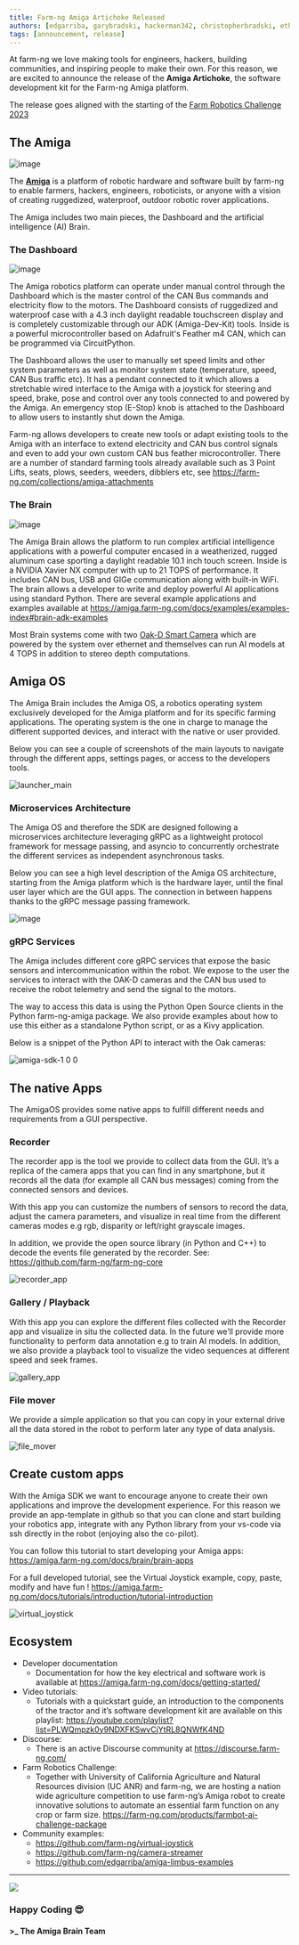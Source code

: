 ```yaml
---
title: Farm-ng Amiga Artichoke Released
authors: [edgarriba, garybradski, hackerman342, christopherbradski, ethanrublee]
tags: [announcement, release]
---
```



At farm-ng we love making tools for engineers, hackers, building communities, and inspiring people to make their own. For this reason, we are excited to announce the release of the **Amiga Artichoke**, the software development kit for the Farm-ng Amiga platform.

The release goes aligned with the starting of the [Farm Robotics Challenge 2023](https://farmbot.ai/)

## The Amiga

![image](https://user-images.githubusercontent.com/53625197/187559379-b7b8fcf3-5fe7-4e14-aa47-fa0022f3801b.JPG)

The [**Amiga**](https://farm-ng.com/products/la-maquina-amiga) is a platform of robotic hardware and software built by farm-ng to enable farmers, hackers, engineers, roboticists, or anyone with a vision of creating ruggedized, waterproof, outdoor robotic rover applications.

The Amiga includes two main pieces, the Dashboard and the artificial intelligence (AI) Brain.

### The Dashboard

![image](https://user-images.githubusercontent.com/11846963/186734463-aa149b3a-7510-4d5a-99ea-f9a8a96775d2.jpg)

The Amiga robotics platform can operate under manual control through the Dashboard which is the master control of the CAN Bus commands and electricity flow to the motors. The Dashboard consists of ruggedized and waterproof case with a 4.3 inch daylight readable touchscreen display and is completely customizable through our ADK (Amiga-Dev-Kit) tools. Inside is a powerful microcontroller based on Adafruit's Feather m4 CAN, which can be programmed via CircuitPython.

The Dashboard allows the user to manually set speed limits and other system parameters as well as monitor system state (temperature, speed, CAN Bus traffic etc). It has a pendant connected to it which allows a stretchable wired interface to the Amiga with a joystick for steering and speed, brake, pose and control over any tools connected to and powered by the Amiga. An emergency stop (E-Stop) knob is attached to the Dashboard to allow users to instantly shut down the Amiga.

Farm-ng allows developers to create new tools or adapt existing tools to the Amiga with an interface to extend electricity and CAN bus control signals and even to add your own custom CAN bus feather microcontroller. There are a number of standard farming tools already available such as 3 Point Lifts, seats, plows, seeders, weeders, dibblers etc, see https://farm-ng.com/collections/amiga-attachments

### The Brain

![image](https://cdn.shopify.com/s/files/1/0634/0241/0211/products/Brain-front.png?v=1674003215)

The Amiga Brain allows the platform to run complex artificial intelligence applications with a powerful computer encased in a weatherized, rugged aluminum case sporting a daylight readable 10.1 inch touch screen. Inside is a NVIDIA Xavier NX computer with up to 21 TOPS of performance. It includes CAN bus, USB and GIGe communication along with built-in WiFi. The brain allows a developer to write and deploy powerful AI applications using standard Python. There are several example applications and examples available at https://amiga.farm-ng.com/docs/examples/examples-index#brain-adk-examples

Most Brain systems come with two [Oak-D Smart Camera](https://farm-ng.com/products/amiga-smart-camera-kit) which are powered by the system over ethernet and themselves can run AI models at 4 TOPS in addition to stereo depth computations.

## Amiga OS

The Amiga Brain includes the Amiga OS, a robotics operating system exclusively developed for the Amiga platform and for its specific farming applications. The operating system is the one in charge to manage the different supported devices, and interact with the native or user provided.

Below you can see a couple of screenshots of the main layouts to navigate through the different apps, settings pages, or access to the developers tools.

![launcher_main](https://user-images.githubusercontent.com/5157099/219821743-fc500b20-591b-4f93-8d26-fa5a536fd0c3.png)

### Microservices Architecture

The Amiga OS and therefore the SDK are designed following a microservices architecture   leveraging gRPC as a lightweight protocol framework for message passing, and asyncio to concurrently orchestrate the different services as independent asynchronous tasks.

Below you can see a high level description of the Amiga OS architecture, starting from the Amiga platform which is the hardware layer, until the final user layer which are the GUI apps. The connection in between happens thanks to the gRPC message passing framework.

![image](https://user-images.githubusercontent.com/5157099/219821793-fa1eec88-35c6-43fd-bcc2-dafe2a961366.png)

### gRPC Services

The Amiga includes different core gRPC services that expose the basic sensors and intercommunication within the robot. We expose to the user the services to interact with the OAK-D cameras and the CAN bus used to receive the robot telemetry and send the signal to the motors.

The way to access this data is using the Python Open Source clients in the Python farm-ng-amiga package. We also provide examples about how to use this either as a standalone Python script, or as a Kivy application.

Below is a snippet of the Python API to interact with the Oak cameras:

![amiga-sdk-1 0 0](https://user-images.githubusercontent.com/5157099/219821830-ebe221b7-c550-4f6c-8fab-2bbb7706806e.png)

## The native Apps

The AmigaOS provides some native apps to fulfill different needs and requirements from a GUI perspective.

### Recorder

The recorder app is the tool we provide to collect data from the GUI. It’s a replica of the camera apps that you can find in any smartphone, but it records all the data (for example all CAN bus messages) coming from the connected sensors and devices.

With this app you can customize the numbers of sensors to record the data, adjust the camera parameters, and visualize in real time from the different cameras modes e.g rgb, disparity or left/right grayscale images.

In addition, we provide the open source library (in Python and C++) to decode the events file generated by the recorder. See: https://github.com/farm-ng/farm-ng-core

![recorder_app](https://user-images.githubusercontent.com/5157099/219821846-386dd217-cf1f-43ee-becd-85ee5c3e2f9a.png)

### Gallery / Playback

With this app you can explore the different files collected with the Recorder app and visualize in situ the collected data. In the future we’ll provide more functionality to perform data annotation e.g to train AI models. In addition, we also provide a playback tool to visualize the video sequences at different speed and seek frames.

![gallery_app](https://user-images.githubusercontent.com/5157099/219821855-b47b9465-f648-4ed5-b44d-deaca2517f0e.png)

### File mover

We provide a simple application so that you can copy in your external drive all the data stored in the robot to perform later any type of data analysis.

![file_mover](https://user-images.githubusercontent.com/5157099/219821868-d7f88168-0ffe-4eff-b4dd-1dfcd0cc71ba.png)

## Create custom apps

With the Amiga SDK we want to encourage anyone to create their own applications and improve the development experience. For this reason we provide an app-template in github so that you can clone and start building your robotics app, integrate with any Python library from your vs-code via ssh directly in the robot (enjoying also the co-pilot).

You can follow this tutorial to start developing your Amiga apps: https://amiga.farm-ng.com/docs/brain/brain-apps

For a full developed tutorial, see the Virtual Joystick example, copy, paste, modify and have fun !
https://amiga.farm-ng.com/docs/tutorials/introduction/tutorial-introduction

![virtual_joystick](https://user-images.githubusercontent.com/5157099/219821890-4c4478ed-374e-4213-819f-d67b78d1a4ea.png)

## Ecosystem

* Developer documentation
    * Documentation for how the key electrical and software work is available at https://amiga.farm-ng.com/docs/getting-started/
* Video tutorials:
    * Tutorials with a quickstart guide, an introduction to the components of the tractor and it’s software development kit are available on this playlist: https://youtube.com/playlist?list=PLWQmpzk0y9NDXFKSwvCjYtRL8QNWfK4ND
* Discourse:
    * There is an active Discourse community at https://discourse.farm-ng.com/
* Farm Robotics Challenge:
    * Together with University of California Agriculture and Natural Resources division (UC ANR) and farm-ng, we are hosting a nation wide agriculture competition to use farm-ng’s Amiga robot to create innovative solutions to automate an essential farm function on any crop or farm size. https://farm-ng.com/products/farmbot-ai-challenge-package
* Community examples:
    * https://github.com/farm-ng/virtual-joystick
    * https://github.com/farm-ng/camera-streamer
    * https://github.com/edgarriba/amiga-limbus-examples

---

<img src="https://user-images.githubusercontent.com/5157099/219821724-69dfc97d-17fc-4a08-933a-e6fb2446495e.jpg"/>

### Happy Coding :sunglasses:


#### >_ The Amiga Brain Team
